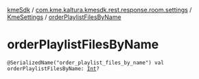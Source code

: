 [kmeSdk](../../index.md) / [com.kme.kaltura.kmesdk.rest.response.room.settings](../index.md) / [KmeSettings](index.md) / [orderPlaylistFilesByName](./order-playlist-files-by-name.md)

# orderPlaylistFilesByName

`@SerializedName("order_playlist_files_by_name") val orderPlaylistFilesByName: `[`Int`](https://kotlinlang.org/api/latest/jvm/stdlib/kotlin/-int/index.html)`?`